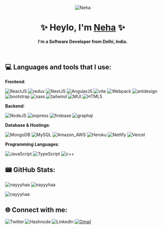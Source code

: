 <p align="center">
  <img align="center" src="https://em-content.zobj.net/thumbs/320/apple/354/woman-technologist_1f469-200d-1f4bb.png" alt="Neha" />
  <h1 align="center">✨ Heylo, I'm <a href="https://nehagupta.netlify.app/">Neha</a> ✨</h1>
  <p align="center"><strong>I'm a Software Developer from Delhi, India.</strong></p>
</p>

</br>

## 💻 Languages and tools that I use:

**Frontend**: 
<p>
  <img src="https://img.shields.io/badge/React-20232A?style=for-the-badge&logo=react&logoColor=61DAFB" alt="ReactJS" /> 
  <img src="https://img.shields.io/badge/Redux-593D88?style=for-the-badge&logo=redux&logoColor=white" alt="redux" />
  <img src="https://img.shields.io/badge/next.js-000000?style=for-the-badge&logo=nextdotjs&logoColor=white" alt="NextJS" /> 
  <img src="https://img.shields.io/badge/Angular-DD0031?style=for-the-badge&logo=angular&logoColor=white" alt="AngularJS" />
  <img src="https://img.shields.io/badge/Vite-B73BFE?style=for-the-badge&logo=vite&logoColor=FFD62E" alt="vite" />
  <img src="https://img.shields.io/badge/Webpack-8DD6F9?style=for-the-badge&logo=Webpack&logoColor=white" alt="Webpack" />
  <img src="https://img.shields.io/badge/Ant%20Design-1890FF?style=for-the-badge&logo=antdesign&logoColor=white" alt="antdesign" /> 
  <img src="https://img.shields.io/badge/Bootstrap-563D7C?style=for-the-badge&logo=bootstrap&logoColor=white" alt="bootstrap" />
  <img src="https://img.shields.io/badge/Sass-CC6699?style=for-the-badge&logo=sass&logoColor=white" alt="sass" /> 
  <img src="https://img.shields.io/badge/Tailwind_CSS-38B2AC?style=for-the-badge&logo=tailwind-css&logoColor=white" alt="tailwind" />
  <img src="https://img.shields.io/badge/MUI-%230081CB.svg?style=for-the-badge&logo=mui&logoColor=white" alt="MUI" />
  <img src="https://img.shields.io/badge/HTML5-ED9526?style=for-the-badge&logo=html5&logoColor=white" alt="HTML5" />
</p>

**Backend**: 
<p>
  <img src="https://img.shields.io/badge/Node.js-339933?style=for-the-badge&logo=nodedotjs&logoColor=white" alt="NodeJS" /> 
  <img src="https://img.shields.io/badge/Express.js-000000?style=for-the-badge&logo=express&logoColor=white" alt="express" />
  <img src="https://img.shields.io/badge/firebase-ffca28?style=for-the-badge&logo=firebase&logoColor=black" alt="firebase" /> 
  <img src="https://img.shields.io/badge/GraphQl-E10098?style=for-the-badge&logo=graphql&logoColor=white" alt="graphql" />
</p>

**Database & Hostings**:
<p>
  <img src="https://img.shields.io/badge/MongoDB-4EA94B?style=for-the-badge&logo=mongodb&logoColor=white" alt="MongoDB" />
  <img src="https://img.shields.io/badge/MySQL-005C84?style=for-the-badge&logo=mysql&logoColor=white" alt="MySQL" />
  <img src="https://img.shields.io/badge/Amazon_AWS-FF9900?style=for-the-badge&logo=amazonaws&logoColor=white" alt="Amazon_AWS" /> 
  <img src="https://img.shields.io/badge/Heroku-430098?style=for-the-badge&logo=heroku&logoColor=white" alt="Heroku" />
  <img src="https://img.shields.io/badge/Netlify-00C7B7?style=for-the-badge&logo=netlify&logoColor=white" alt="Netlify" /> 
  <img src="https://img.shields.io/badge/Vercel-000000?style=for-the-badge&logo=vercel&logoColor=white" alt="Vercel" />
</p>

**Programming Languages**: 
<p>
  <img src="https://img.shields.io/badge/JavaScript-323330?style=for-the-badge&logo=javascript&logoColor=F7DF1E" alt="JavaScript" /> 
  <img src="https://img.shields.io/badge/TypeScript-007ACC?style=for-the-badge&logo=typescript&logoColor=white" alt="TypeScript" />
  <img src="https://img.shields.io/badge/C%2B%2B-00599C?style=for-the-badge&logo=c%2B%2B&logoColor=white" alt="c++" /> 
</p>

## 📟 GitHub Stats:

<p>
  <img align="center" src="https://github-readme-stats-git-masterrstaa-rickstaa.vercel.app/api?username=nayyyhaa&theme=dracula" alt="nayyyhaa" />
  <img align="center" src="https://github-readme-stats.vercel.app/api/top-langs/?username=nayyyhaa&theme=dracula&layout=compact" alt="nayyyhaa" />
</p>
<p align="left"> <img src="https://komarev.com/ghpvc/?username=nayyyhaa&style=for-the-badge" alt="nayyyhaa" /> </p>



## 🌐 Connect with me:
<a href="mailto:nehaguptang.ng@gmail.com"><img src="https://img.shields.io/badge/Gmail-DA100B?style=for-the-badge&logo=gmail&logoColor=white" alt="Gmail"/></a> 
<a href="https://twitter.com/nayyyhaa"><img src="https://img.shields.io/badge/Twitter-1672EC?style=for-the-badge&logo=twitter&logoColor=white" alt="Twitter"  align="left"/></a>
<a href="https://dev.to/nayyyhaa"><img src="https://img.shields.io/badge/dev.to-0A0A0A?style=for-the-badge&logo=devdotto&logoColor=white" alt="Hashnode" align="left" /> </a>
<a href="https://linkedin.com/in/nayyyhaa"><img src="https://img.shields.io/badge/LinkedIn-223189?style=for-the-badge&logo=linkedin&logoColor=white" alt="LinkedIn" align="left"/></a>
